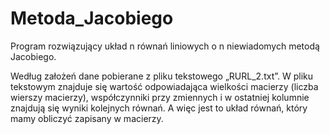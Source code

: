 # Metoda_Jacobiego

Program rozwiązujący układ n równań liniowych o n niewiadomych metodą Jacobiego. 

Według założeń dane pobierane z pliku tekstowego „RURL_2.txt”. W pliku tekstowym znajduje się wartość odpowiadająca wielkości macierzy (liczba wierszy macierzy), współczynniki przy zmiennych i w ostatniej kolumnie znajdują się wyniki kolejnych równań. A więc jest to układ równań, który mamy obliczyć zapisany w macierzy.  
